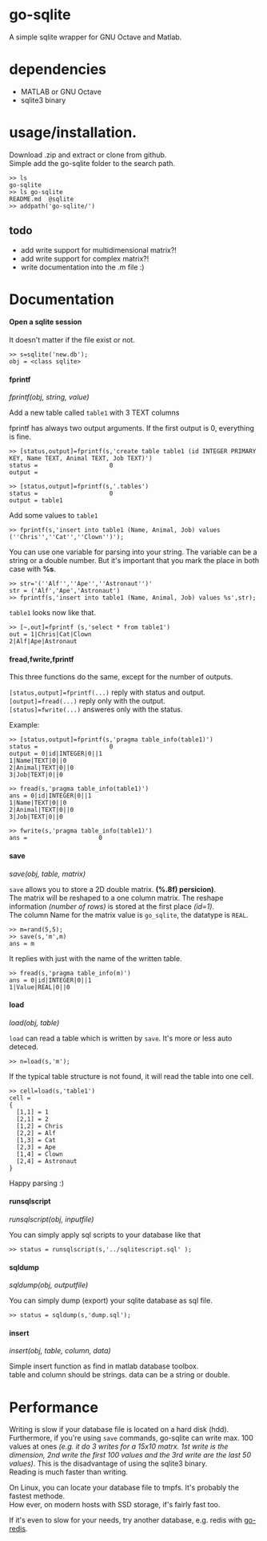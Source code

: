go-sqlite
=========

A simple sqlite wrapper for GNU Octave and Matlab.  

# dependencies

* MATLAB or GNU Octave
* sqlite3 binary

# usage/installation.

Download .zip and extract or clone from github.  
Simple add the go-sqlite folder to the search path.

    >> ls
    go-sqlite
    >> ls go-sqlite
    README.md  @sqlite
    >> addpath('go-sqlite/')



## todo

* add write support for multidimensional matrix?!
* add write support for complex matrix?!
* write documentation into the .m file :)

# Documentation

#### Open a sqlite session

It doesn't matter if the file exist or not.

    >> s=sqlite('new.db');
    obj = <class sqlite>


#### fprintf

_fprintf(obj, string, value)_

Add a new table called `table1` with 3 TEXT columns

fprintf has always two output arguments. If the first output is 0, everything is fine.

    >> [status,output]=fprintf(s,'create table table1 (id INTEGER PRIMARY KEY, Name TEXT, Animal TEXT, Job TEXT)')
    status =                    0
    output =
    
    >> [status,output]=fprintf(s,'.tables')
    status =                    0
    output = table1

Add some values to `table1`

    >> fprintf(s,'insert into table1 (Name, Animal, Job) values (''Chris'',''Cat'',''Clown'')');

You can use one variable for parsing into your string. The variable can be a string or a double number. But it's important that you mark the place in both case with **%s**.

    >> str='(''Alf'',''Ape'',''Astronaut'')'
    str = ('Alf','Ape','Astronaut')
    >> fprintf(s,'insert into table1 (Name, Animal, Job) values %s',str);

`table1` looks now like that.

    >> [~,out]=fprintf (s,'select * from table1')
    out = 1|Chris|Cat|Clown
    2|Alf|Ape|Astronaut


#### fread,fwrite,fprintf

This three functions do the same, except for the number of outputs.

`[status,output]=fprintf(...)` reply with status and output.  
`[output]=fread(...)` reply only with the output.  
`[status]=fwrite(...)` answeres only with the status.

Example:

    >> [status,output]=fprintf(s,'pragma table_info(table1)')
    status =                    0
    output = 0|id|INTEGER|0||1
    1|Name|TEXT|0||0
    2|Animal|TEXT|0||0
    3|Job|TEXT|0||0
    
    >> fread(s,'pragma table_info(table1)')
    ans = 0|id|INTEGER|0||1
    1|Name|TEXT|0||0
    2|Animal|TEXT|0||0
    3|Job|TEXT|0||0
    
    >> fwrite(s,'pragma table_info(table1)')
    ans =                    0


#### save

_save(obj, table, matrix)_

`save` allows you to store a 2D double matrix. **(%.8f) persicion)**.    
The matrix will be reshaped to a one column matrix. The reshape information _(number of rows)_ is stored at the first place _(id=1)_.  
The column Name for the matrix value is `go_sqlite`, the datatype is `REAL`.

    >> m=rand(5,5);
    >> save(s,'m',m)
    ans = m

It replies with just with the name of the written table.  

    >> fread(s,'pragma table_info(m)')
    ans = 0|id|INTEGER|0||1
    1|Value|REAL|0||0

#### load

_load(obj, table)_

`load` can read a table which is written by `save`. It's more or less auto deteced. 

    >> n=load(s,'m');

If the typical table structure is not found, it will read the table into one cell.

    >> cell=load(s,'table1')
    cell =
    {
      [1,1] = 1
      [2,1] = 2
      [1,2] = Chris
      [2,2] = Alf
      [1,3] = Cat
      [2,3] = Ape
      [1,4] = Clown
      [2,4] = Astronaut
    }

Happy parsing :)

#### runsqlscript

_runsqlscript(obj, inputfile)_

You can simply apply sql scripts to your database like that

    >> status = runsqlscript(s,'../sqlitescript.sql' );

#### sqldump

_sqldump(obj, outputfile)_

You can simply dump (export) your sqlite database as sql file.

    >> status = sqldump(s,'dump.sql');


#### insert

_insert(obj, table, column, data)_

Simple insert function as find in matlab database toolbox.  
table and column should be strings. data can be a string or double.




# Performance

Writing is slow if your database file is located on a hard disk (hdd). Furthermore, if you're using `save` commands, go-sqlite can write max. 100 values at ones _(e.g. it do 3 writes for a 15x10 matrx. 1st write is the dimension, 2nd write the first 100 values and the 3rd write are the last 50 values)_. This is the disadvantage of using the sqlite3 binary.    
Reading is much faster than writing.  

On Linux, you can locate your database file to tmpfs. It's probably the fastest methode.  
How ever, on modern hosts with SSD storage, if's fairly fast too.

If it's even to slow for your needs, try another database, e.g. redis with [go-redis](https://github.com/markuman/go-redis).


